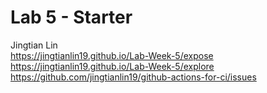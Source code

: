 # Lab 5 - Starter
Jingtian Lin  
https://jingtianlin19.github.io/Lab-Week-5/expose  
https://jingtianlin19.github.io/Lab-Week-5/explore  
https://github.com/jingtianlin19/github-actions-for-ci/issues
